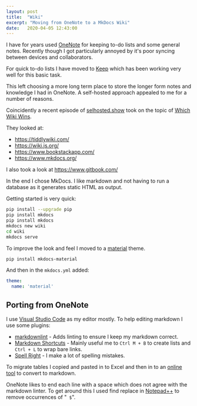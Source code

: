 ```yaml
---
layout: post
title:  "Wiki"
excerpt: "Moving from OneNote to a MkDocs Wiki"
date:   2020-04-05 12:43:00
---
```


I have for years used [OneNote](https://www.onenote.com/) for keeping to-do lists and some general notes. Recently though I got particularly annoyed by it's poor syncing between devices and collaborators.

For quick to-do lists I have moved to [Keep](https://www.google.com/keep/) which has been working very well for this basic task.

This left choosing a more long term place to store the longer form notes and knowledge I had in OneNote. A self-hosted approach appealed to me for a number of reasons.

Coincidently a recent episode of [selhosted.show](https://selfhosted.show/) took on the topic of [Which Wiki Wins](https://selfhosted.show/12).

They looked at:

* <https://tiddlywiki.com/>
* <https://wiki.js.org/>
* <https://www.bookstackapp.com/>
* <https://www.mkdocs.org/>

I also took a look at <https://www.gitbook.com/>

In the end I chose MkDocs. I like markdown and not having to run a database as it generates static HTML as output.

Getting started is very quick:

```bash
pip install --upgrade pip
pip install mkdocs
pip install mkdocs
mkdocs new wiki
cd wiki
mkdocs serve
```

To improve the look and feel I moved to a [material](https://squidfunk.github.io/mkdocs-material/) theme.

```bash
pip install mkdocs-material
```

And then in the `mkdocs.yml` added:

```yml
theme:
  name: 'material'
```


## Porting from OneNote

I use [Visual Studio Code](https://code.visualstudio.com/) as my editor mostly.
To help editing markdown I use some plugins:

* [markdownlint](https://marketplace.visualstudio.com/items?itemName=DavidAnson.vscode-markdownlint) - Adds linting to ensure I keep my markdown correct.
* [Markdown Shortcuts](https://marketplace.visualstudio.com/items?itemName=mdickin.markdown-shortcuts) - Mainly useful me to `Ctrl M + B` to create lists and `Ctrl + L` to wrap bare links.
* [Spell Right](https://marketplace.visualstudio.com/items?itemName=ban.spellright) - I make a lot of spelling mistakes.

To migrate tables I copied and pasted in to Excel and then in to an [online tool]((https://thisdavej.com/copy-table-in-excel-and-paste-as-a-markdown-table/)
) to convert to markdown.

OneNote likes to end each line with a space which does not agree with the markdown linter. To get around this I used find replace in [Notepad++](https://notepad-plus-plus.org/) to remove occurrences of "` $`".
